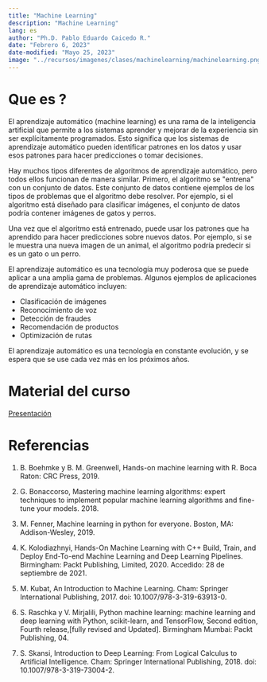 ```yaml
---
title: "Machine Learning"
description: "Machine Learning"
lang: es
author: "Ph.D. Pablo Eduardo Caicedo R."
date: "Febrero 6, 2023"
date-modified: "Mayo 25, 2023"
image: "../recursos/imagenes/clases/machinelearning/machinelearning.png"
---
```






# Que es ?

El aprendizaje automático (machine learning) es una rama de la inteligencia artificial que permite a los sistemas aprender y mejorar de la experiencia sin ser explícitamente programados. Esto significa que los sistemas de aprendizaje automático pueden identificar patrones en los datos y usar esos patrones para hacer predicciones o tomar decisiones.

Hay muchos tipos diferentes de algoritmos de aprendizaje automático, pero todos ellos funcionan de manera similar. Primero, el algoritmo se "entrena" con un conjunto de datos. Este conjunto de datos contiene ejemplos de los tipos de problemas que el algoritmo debe resolver. Por ejemplo, si el algoritmo está diseñado para clasificar imágenes, el conjunto de datos podría contener imágenes de gatos y perros.

Una vez que el algoritmo está entrenado, puede usar los patrones que ha aprendido para hacer predicciones sobre nuevos datos. Por ejemplo, si se le muestra una nueva imagen de un animal, el algoritmo podría predecir si es un gato o un perro.

El aprendizaje automático es una tecnología muy poderosa que se puede aplicar a una amplia gama de problemas. Algunos ejemplos de aplicaciones de aprendizaje automático incluyen:

- Clasificación de imágenes
- Reconocimiento de voz
- Detección de fraudes
- Recomendación de productos
- Optimización de rutas

El aprendizaje automático es una tecnología en constante evolución, y se espera que se use cada vez más en los próximos años.

# Material del curso

[Presentación](../pres/MachineLearning.qmd)

# Referencias

1. B. Boehmke y B. M. Greenwell, Hands-on machine learning with R. Boca Raton: CRC Press, 2019.

2. G. Bonaccorso, Mastering machine learning algorithms: expert techniques to implement popular machine learning algorithms and fine-tune your models. 2018.

3. M. Fenner, Machine learning in python for everyone. Boston, MA: Addison-Wesley, 2019.

4. K. Kolodiazhnyi, Hands-On Machine Learning with C++ Build, Train, and Deploy End-To-end Machine Learning and Deep Learning Pipelines. Birmingham: Packt Publishing, Limited, 2020. Accedido: 28 de septiembre de 2021.

5. M. Kubat, An Introduction to Machine Learning. Cham: Springer International Publishing, 2017. doi: 10.1007/978-3-319-63913-0.

6. S. Raschka y V. Mirjalili, Python machine learning: machine learning and deep learning with Python, scikit-learn, and TensorFlow, Second edition, Fourth release,[fully revised and Updated]. Birmingham Mumbai: Packt Publishing, 04.

7. S. Skansi, Introduction to Deep Learning: From Logical Calculus to Artificial Intelligence. Cham: Springer International Publishing, 2018. doi: 10.1007/978-3-319-73004-2.